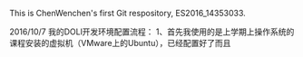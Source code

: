 This is ChenWenchen's first Git respository, ES2016_14353033.

2016/10/7
我的DOLl开发环境配置流程：
  1、首先我使用的是上学期上操作系统的课程安装的虚拟机（VMware上的Ubuntu），已经配置好了而且
